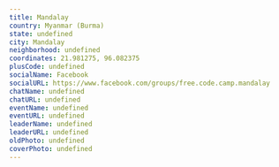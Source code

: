 ```yaml
---
title: Mandalay
country: Myanmar (Burma)
state: undefined
city: Mandalay
neighborhood: undefined
coordinates: 21.981275, 96.082375
plusCode: undefined
socialName: Facebook
socialURL: https://www.facebook.com/groups/free.code.camp.mandalay
chatName: undefined
chatURL: undefined
eventName: undefined
eventURL: undefined
leaderName: undefined
leaderURL: undefined
oldPhoto: undefined
coverPhoto: undefined
---
```

